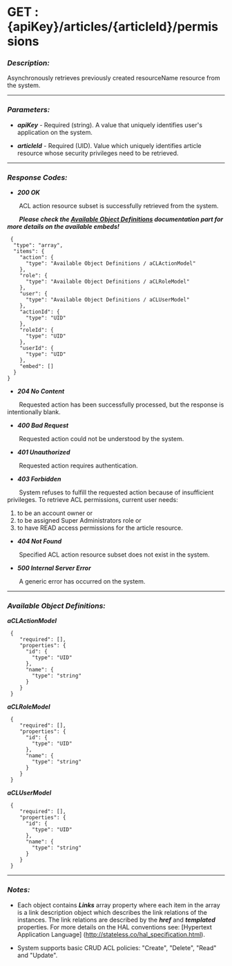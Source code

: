 
# GET : {apiKey}/articles/{articleId}/permissions 

### *Description:* 
Asynchronously retrieves previously created resourceName resource from the system. 



* * *
### *Parameters:*


- ***apiKey*** - Required (string). A value that uniquely identifies user&#39;s application on the system. 


- ***articleId*** - Required (UID). Value which uniquely identifies article resource whose security privileges need to be retrieved. 


* * *
### *Response Codes:*


- ***200  OK*** 

&nbsp;&nbsp;&nbsp;&nbsp;&nbsp;&nbsp; ACL action resource subset is successfully retrieved from the system. 

&nbsp;&nbsp;&nbsp;&nbsp;&nbsp;&nbsp; ***Please check the [Available Object Definitions](#available-object-definitions) documentation part for more details on the available embeds!***

```
 {
  "type": "array",
  "items": {
    "action": {
      "type": "Available Object Definitions / aCLActionModel"
    },
    "role": {
      "type": "Available Object Definitions / aCLRoleModel"
    },
    "user": {
      "type": "Available Object Definitions / aCLUserModel"
    },
    "actionId": {
      "type": "UID"
    },
    "roleId": {
      "type": "UID"
    },
    "userId": {
      "type": "UID"
    },
    "embed": []
  }
} 

```

- ***204  No Content*** 

&nbsp;&nbsp;&nbsp;&nbsp;&nbsp;&nbsp; Requested action has been successfully processed, but the response is intentionally blank. 


- ***400  Bad Request*** 

&nbsp;&nbsp;&nbsp;&nbsp;&nbsp;&nbsp; Requested action could not be understood by the system. 


- ***401  Unauthorized*** 

&nbsp;&nbsp;&nbsp;&nbsp;&nbsp;&nbsp; Requested action requires authentication. 


- ***403  Forbidden*** 

&nbsp;&nbsp;&nbsp;&nbsp;&nbsp;&nbsp; System refuses to fulfill the requested action because of insufficient privileges. To retrieve ACL permissions, current user needs: 
 1. to be an account owner or 
 2. to be assigned Super Administrators role or 
 3. to have READ access permissions for the article resource. 


- ***404  Not Found*** 

&nbsp;&nbsp;&nbsp;&nbsp;&nbsp;&nbsp; Specified ACL action resource subset does not exist in the system. 


- ***500  Internal Server Error*** 

&nbsp;&nbsp;&nbsp;&nbsp;&nbsp;&nbsp; A generic error has occurred on the system. 



* * *
### *Available Object Definitions:*

***aCLActionModel***

```
 {
    "required": [],
    "properties": {
      "id": {
        "type": "UID"
      },
      "name": {
        "type": "string"
      }
    }
 }
```
***aCLRoleModel***

```
 {
    "required": [],
    "properties": {
      "id": {
        "type": "UID"
      },
      "name": {
        "type": "string"
      }
    }
 }
```
***aCLUserModel***

```
 {
    "required": [],
    "properties": {
      "id": {
        "type": "UID"
      },
      "name": {
        "type": "string"
      }
    }
 }
```
* * *
### *Notes:* 
- Each object contains ***Links*** array property where each item in the array is a link description object which describes the link relations of the instances. The link relations are described by the ***href*** and ***templated*** properties. For more details on the HAL conventions see: [Hypertext Application Language] (http://stateless.co/hal_specification.html).

-  System supports basic CRUD ACL policies: "Create", "Delete", "Read" and "Update". 
